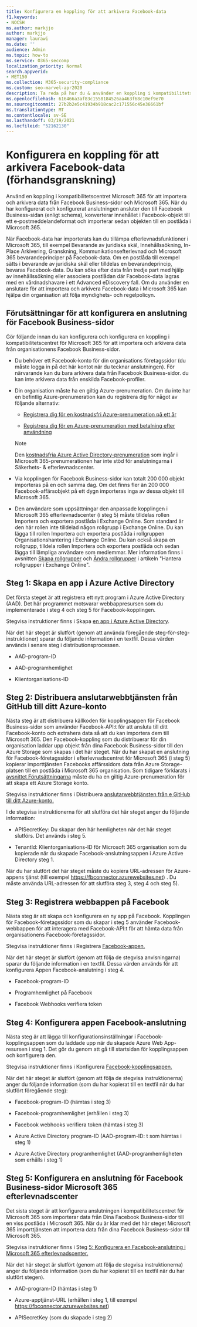 ```yaml
---
title: Konfigurera en koppling för att arkivera Facebook-data
f1.keywords:
- NOCSH
ms.author: markjjo
author: markjjo
manager: laurawi
ms.date: ''
audience: Admin
ms.topic: how-to
ms.service: O365-seccomp
localization_priority: Normal
search.appverid:
- MET150
ms.collection: M365-security-compliance
ms.custom: seo-marvel-apr2020
description: Ta reda på hur du & använder en koppling i kompatibilitetscentret för Microsoft 365 för att importera och & från Facebook Business-sidor till Microsoft 365.
ms.openlocfilehash: 616466a3af83c1558184526aa463f68c10ef9e70
ms.sourcegitcommit: 27b2b2e5c41934b918cac2c171556c45e36661bf
ms.translationtype: MT
ms.contentlocale: sv-SE
ms.lasthandoff: 03/19/2021
ms.locfileid: "52162130"
---
```

# <a name="set-up-a-connector-to-archive-facebook-data-preview"></a>Konfigurera en koppling för att arkivera Facebook-data (förhandsgranskning)

Använd en koppling i kompatibilitetscentret Microsoft 365 för att importera och arkivera data från Facebook Business-sidor och Microsoft 365. När du har konfigurerat och konfigurerat anslutningen ansluter den till Facebook Business-sidan (enligt schema), konverterar innehållet i Facebook-objekt till ett e-postmeddelandeformat och importerar sedan objekten till en postlåda i Microsoft 365.

När Facebook-data har importerats kan du tillämpa efterlevnadsfunktioner i Microsoft 365, till exempel Bevarande av juridiska skäl, Innehållssökning, In-Place Arkivering, Granskning, Kommunikationsefterlevnad och Microsoft 365 bevarandeprinciper på Facebook-data. Om en postlåda till exempel sätts i bevarande av juridiska skäl eller tilldelas en bevarandeprincip, bevaras Facebook-data. Du kan söka efter data från tredje part med hjälp av innehållssökning eller associera postlådan där Facebook-data lagras med en vårdnadshavare i ett Advanced eDiscovery fall. Om du använder en anslutare för att importera och arkivera Facebook-data i Microsoft 365 kan hjälpa din organisation att följa myndighets- och regelpolicyn.

## <a name="prerequisites-for-setting-up-a-connector-for-facebook-business-pages"></a>Förutsättningar för att konfigurera en anslutning för Facebook Business-sidor

Gör följande innan du kan konfigurera och konfigurera en koppling i kompatibilitetscentret för Microsoft 365 för att importera och arkivera data från organisationens Facebook Business-sidor. 

- Du behöver ett Facebook-konto för din organisations företagssidor (du måste logga in på det här kontot när du tecknar anslutningen). För närvarande kan du bara arkivera data från Facebook Business-sidor. du kan inte arkivera data från enskilda Facebook-profiler.

- Din organisation måste ha en giltig Azure-prenumeration. Om du inte har en befintlig Azure-prenumeration kan du registrera dig för något av följande alternativ:

    - [Registrera dig för en kostnadsfri Azure-prenumeration på ett år](https://azure.microsoft.com/free)

    - [Registrera dig för en Azure-prenumeration med betalning efter användning](https://azure.microsoft.com/pricing/purchase-options/pay-as-you-go/)

    > [!NOTE]
    > Den [kostnadsfria Azure Active Directory-prenumeration](use-your-free-azure-ad-subscription-in-office-365.md) som ingår i Microsoft 365-prenumerationen har inte stöd för anslutningarna i Säkerhets- & efterlevnadscenter.

- Via kopplingen för Facebook Business-sidor kan totalt 200 000 objekt importeras på en och samma dag. Om det finns fler än 200 000 Facebook-affärsobjekt på ett dygn importeras inga av dessa objekt till Microsoft 365.

- Den användare som uppsättningar den anpassade kopplingen i Microsoft 365 efterlevnadscenter (i steg 5) måste tilldelas rollen Importera och exportera postlåda i Exchange Online. Som standard är den här rollen inte tilldelad någon rollgrupp i Exchange Online. Du kan lägga till rollen Importera och exportera postlåda i rollgruppen Organisationshantering i Exchange Online. Du kan också skapa en rollgrupp, tilldela rollen Importera och exportera postlåda och sedan lägga till lämpliga användare som medlemmar. Mer information finns i avsnitten [Skapa rollgrupper](/Exchange/permissions-exo/role-groups#create-role-groups) och [Ändra rollgrupper](/Exchange/permissions-exo/role-groups#modify-role-groups) i artikeln "Hantera rollgrupper i Exchange Online".

## <a name="step-1-create-an-app-in-azure-active-directory"></a>Steg 1: Skapa en app i Azure Active Directory

Det första steget är att registrera ett nytt program i Azure Active Directory (AAD). Det här programmet motsvarar webbappresursen som du implementerade i steg 4 och steg 5 för Facebook-kopplingen. 

Stegvisa instruktioner finns i Skapa [en app i Azure Active Directory](deploy-facebook-connector.md#step-1-create-an-app-in-azure-active-directory).

När det här steget är slutfört (genom att använda föregående steg-för-steg-instruktioner) sparar du följande information i en textfil. Dessa värden används i senare steg i distributionsprocessen.

- AAD-program-ID

- AAD-programhemlighet

- Klientorganisations-ID

## <a name="step-2-deploy-the-connector-web-service-from-github-to-your-azure-account"></a>Steg 2: Distribuera anslutarwebbtjänsten från GitHub till ditt Azure-konto

Nästa steg är att distribuera källkoden för kopplingsappen för Facebook Business-sidor som använder Facebook-API:t för att ansluta till ditt Facebook-konto och extrahera data så att du kan importera dem till Microsoft 365. Den Facebook-koppling som du distribuerar för din organisation laddar upp objekt från dina Facebook Business-sidor till den Azure Storage som skapas i det här steget. När du har skapat en anslutning för Facebook-företagssidor i efterlevnadscentret för Microsoft 365 (i steg 5) kopierar importtjänsten Facebooks affärssidors data från Azure Storage-platsen till en postlåda i Microsoft 365 organisation. Som tidigare förklarats i [avsnittet Förutsättningarna](#prerequisites-for-setting-up-a-connector-for-facebook-business-pages) måste du ha en giltig Azure-prenumeration för att skapa ett Azure Storage konto.

Stegvisa instruktioner finns i Distribuera [anslutarwebbtjänsten från e GitHub till ditt Azure-konto.](deploy-facebook-connector.md#step-2-deploy-the-connector-web-service-from-github-to-your-azure-account)

I de stegvisa instruktionerna för att slutföra det här steget anger du följande information:

- APISecretKey: Du skapar den här hemligheten när det här steget slutförs. Det används i steg 5.

- TenantId: Klientorganisations-ID för Microsoft 365 organisation som du kopierade när du skapade Facebook-anslutningsappen i Azure Active Directory steg 1.

När du har slutfört det här steget måste du kopiera URL-adressen för Azure-appens tjänst (till exempel https://fbconnector.azurewebsites.net) . Du måste använda URL-adressen för att slutföra steg 3, steg 4 och steg 5).

## <a name="step-3-register-the-web-app-on-facebook"></a>Steg 3: Registrera webbappen på Facebook

Nästa steg är att skapa och konfigurera en ny app på Facebook. Kopplingen för Facebook-företagssidor som du skapar i steg 5 använder Facebook-webbappen för att interagera med Facebook-API:t för att hämta data från organisationens Facebook-företagssidor.

Stegvisa instruktioner finns i Registrera [Facebook-appen.](deploy-facebook-connector.md#step-3-register-the-facebook-app)

När det här steget är slutfört (genom att följa de stegvisa anvisningarna) sparar du följande information i en textfil. Dessa värden används för att konfigurera Appen Facebook-anslutning i steg 4.

- Facebook-program-ID

- Programhemlighet på Facebook

- Facebook Webhooks verifiera token

## <a name="step-4-configure-the-facebook-connector-app"></a>Steg 4: Konfigurera appen Facebook-anslutning

Nästa steg är att lägga till konfigurationsinställningar i Facebook-kopplingsappen som du laddade upp när du skapade Azure Web App-resursen i steg 1. Det gör du genom att gå till startsidan för kopplingsappen och konfigurera den.

Stegvisa instruktioner finns i Konfigurera [Facebook-kopplingsappen.](archive-facebook-data-with-sample-connector.md#step-4-configure-the-facebook-connector-app)

När det här steget är slutfört (genom att följa de stegvisa instruktionerna) anger du följande information (som du har kopierat till en textfil när du har slutfört föregående steg):

- Facebook-program-ID (hämtas i steg 3)

- Facebook-programhemlighet (erhållen i steg 3)

- Facebook webhooks verifiera token (hämtas i steg 3)

- Azure Active Directory program-ID (AAD-program-ID: t som hämtas i steg 1)

- Azure Active Directory programhemlighet (AAD-programhemligheten som erhålls i steg 1)

## <a name="step-5-set-up-a-facebook-business-pages-connector-in-the-microsoft-365-compliance-center"></a>Steg 5: Konfigurera en anslutning för Facebook Business-sidor Microsoft 365 efterlevnadscenter

Det sista steget är att konfigurera anslutningen i kompatibilitetscentret för Microsoft 365 som importerar data från Dina Facebook Business-sidor till en viss postlåda i Microsoft 365. När du är klar med det här steget Microsoft 365 importtjänsten att importera data från dina Facebook Business-sidor till Microsoft 365.

Stegvisa instruktioner finns i Steg [5: Konfigurera en Facebook-anslutning i Microsoft 365 efterlevnadscenter.](deploy-facebook-connector.md#step-5-set-up-a-facebook-connector-in-the-microsoft-365-compliance-center) 

När det här steget är slutfört (genom att följa de stegvisa instruktionerna) anger du följande information (som du har kopierat till en textfil när du har slutfört stegen).

- AAD-program-ID (hämtas i steg 1)

- Azure-apptjänst-URL (erhållen i steg 1, till exempel https://fbconnector.azurewebsites.net)

- APISecretKey (som du skapade i steg 2)
